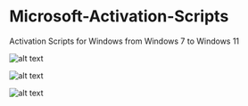 # Microsoft-Activation-Scripts
Activation Scripts for Windows from Windows 7 to Windows 11

![alt text](https://scontent-mxp1-1.xx.fbcdn.net/v/t39.30808-6/273206540_491104682576353_7466969408268869575_n.jpg?_nc_cat=107&ccb=1-5&_nc_sid=730e14&_nc_ohc=bUBoJ9SSz3sAX8a_z8n&_nc_ht=scontent-mxp1-1.xx&oh=00_AT_9N8FfYFgtB1Uubz-KjVeuMFdaxod14Pll8WNMm585ig&oe=62016746)

![alt text](https://i.imgur.com/lhKZFxu.png)

![alt text](https://i.imgur.com/pgMMPvK.png)

